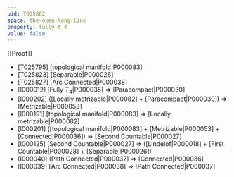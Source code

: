 ```yaml
---
uid: T025862
space: the-open-long-line
property: fully-t_4
value: false
---
```

[[Proof]]

* [T025795] [topological manifold|P000083]
* [T025823] [Separable|P000026]
* [T025827] [Arc Connected|P000038]
* [I000012] [Fully $T_4$|P000035] => [Paracompact|P000030]
* [I000202] ([Locally metrizable|P000082] + [Paracompact|P000030]) => [Metrizable|P000053]
* [I000191] [topological manifold|P000083] => [Locally metrizable|P000082]
* [I000201] ([topological manifold|P000083] + [Metrizable|P000053] + [Connected|P000036]) => [Second Countable|P000027]
* [I000125] [Second Countable|P000027] => ([Lindelof|P000018] + [First Countable|P000028] + [Separable|P000026])
* [I000040] [Path Connected|P000037] => [Connected|P000036]
* [I000039] [Arc Connected|P000038] => [Path Connected|P000037]

